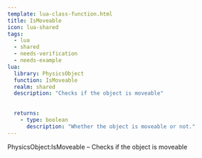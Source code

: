 ```yaml
---
template: lua-class-function.html
title: IsMoveable
icon: lua-shared
tags:
  - lua
  - shared
  - needs-verification
  - needs-example
lua:
  library: PhysicsObject
  function: IsMoveable
  realm: shared
  description: "Checks if the object is moveable"
  
  
  returns:
    - type: boolean
      description: "Whether the object is moveable or not."
---
```


<div class="lua__search__keywords">
PhysicsObject:IsMoveable &#x2013; Checks if the object is moveable
</div>

